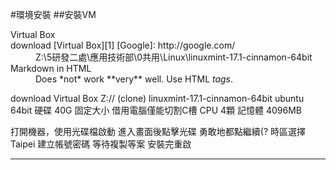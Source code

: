 #環境安裝
##安裝VM

<dl>
  <dt>Virtual Box</dt>
  <dt>
  download [Virtual Box][1] 
  [Google]: http://google.com/</dt>
  
  <dd>Z:\5研發二處\應用技術部\0共用\Linux\linuxmint-17.1-cinnamon-64bit</dd>

  <dt>Markdown in HTML</dt>
  <dd>Does *not* work **very** well. Use HTML <em>tags</em>.</dd>
</dl>
download Virtual Box
Z:// (clone) linuxmint-17.1-cinnamon-64bit
ubuntu 64bit
硬碟  40G  固定大小
借用電腦僅能切割C槽
CPU 4顆
記憶體 4096MB

打開機器，使用光碟檔啟動
進入畫面後點擊光碟
勇敢地都點繼續(?
時區選擇Taipei
建立帳號密碼
等待複製等案
安裝完重啟
___
[1]: http://www.virtualbox.org/
